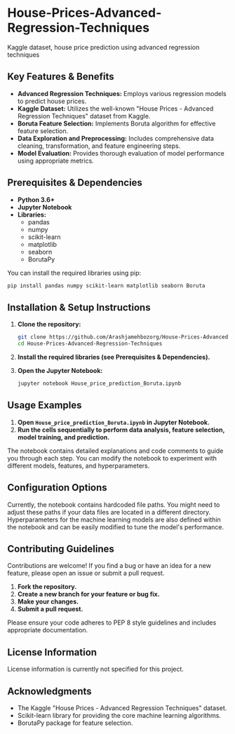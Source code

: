 # House-Prices-Advanced-Regression-Techniques

Kaggle dataset, house price prediction using advanced regression techniques

## Key Features & Benefits

*   **Advanced Regression Techniques:** Employs various regression models to predict house prices.
*   **Kaggle Dataset:** Utilizes the well-known "House Prices - Advanced Regression Techniques" dataset from Kaggle.
*   **Boruta Feature Selection:** Implements Boruta algorithm for effective feature selection.
*   **Data Exploration and Preprocessing:** Includes comprehensive data cleaning, transformation, and feature engineering steps.
*   **Model Evaluation:** Provides thorough evaluation of model performance using appropriate metrics.

## Prerequisites & Dependencies

*   **Python 3.6+**
*   **Jupyter Notebook**
*   **Libraries:**
    *   pandas
    *   numpy
    *   scikit-learn
    *   matplotlib
    *   seaborn
    *   BorutaPy

You can install the required libraries using pip:

```bash
pip install pandas numpy scikit-learn matplotlib seaborn Boruta
```

## Installation & Setup Instructions

1.  **Clone the repository:**

    ```bash
    git clone https://github.com/Arashjamehbozorg/House-Prices-Advanced-Regression-Techniques.git
    cd House-Prices-Advanced-Regression-Techniques
    ```

2.  **Install the required libraries (see Prerequisites & Dependencies).**

3.  **Open the Jupyter Notebook:**

    ```bash
    jupyter notebook House_price_prediction_Boruta.ipynb
    ```

## Usage Examples

1.  **Open `House_price_prediction_Boruta.ipynb` in Jupyter Notebook.**
2.  **Run the cells sequentially to perform data analysis, feature selection, model training, and prediction.**

The notebook contains detailed explanations and code comments to guide you through each step. You can modify the notebook to experiment with different models, features, and hyperparameters.

## Configuration Options

Currently, the notebook contains hardcoded file paths. You might need to adjust these paths if your data files are located in a different directory.  Hyperparameters for the machine learning models are also defined within the notebook and can be easily modified to tune the model's performance.

## Contributing Guidelines

Contributions are welcome! If you find a bug or have an idea for a new feature, please open an issue or submit a pull request.

1.  **Fork the repository.**
2.  **Create a new branch for your feature or bug fix.**
3.  **Make your changes.**
4.  **Submit a pull request.**

Please ensure your code adheres to PEP 8 style guidelines and includes appropriate documentation.

## License Information

License information is currently not specified for this project.

## Acknowledgments

*   The Kaggle "House Prices - Advanced Regression Techniques" dataset.
*   Scikit-learn library for providing the core machine learning algorithms.
*   BorutaPy package for feature selection.
